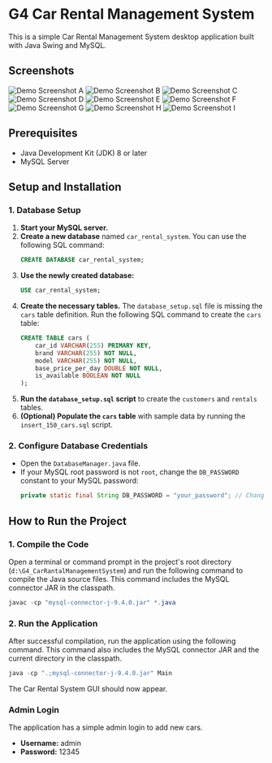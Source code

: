 # G4 Car Rental Management System

This is a simple Car Rental Management System desktop application built with Java Swing and MySQL.

## Screenshots

![Demo Screenshot A](Demo/A.png)
![Demo Screenshot B](Demo/B.png)
![Demo Screenshot C](Demo/C.png)
![Demo Screenshot D](Demo/D.png)
![Demo Screenshot E](Demo/E.png)
![Demo Screenshot F](Demo/F.png)
![Demo Screenshot G](Demo/G.png)
![Demo Screenshot H](Demo/H.png)
![Demo Screenshot I](Demo/I.png)

## Prerequisites

*   Java Development Kit (JDK) 8 or later
*   MySQL Server

## Setup and Installation

### 1. Database Setup

1.  **Start your MySQL server.**
2.  **Create a new database** named `car_rental_system`. You can use the following SQL command:
    ```sql
    CREATE DATABASE car_rental_system;
    ```
3.  **Use the newly created database:**
    ```sql
    USE car_rental_system;
    ```
4.  **Create the necessary tables.** The `database_setup.sql` file is missing the `cars` table definition. Run the following SQL command to create the `cars` table:
    ```sql
    CREATE TABLE cars (
        car_id VARCHAR(255) PRIMARY KEY,
        brand VARCHAR(255) NOT NULL,
        model VARCHAR(255) NOT NULL,
        base_price_per_day DOUBLE NOT NULL,
        is_available BOOLEAN NOT NULL
    );
    ```
5.  **Run the `database_setup.sql` script** to create the `customers` and `rentals` tables.
6.  **(Optional) Populate the `cars` table** with sample data by running the `insert_150_cars.sql` script.

### 2. Configure Database Credentials

*   Open the `DatabaseManager.java` file.
*   If your MySQL root password is not `root`, change the `DB_PASSWORD` constant to your MySQL password:
    ```java
    private static final String DB_PASSWORD = "your_password"; // Change this to your MySQL root password
    ```

## How to Run the Project

### 1. Compile the Code

Open a terminal or command prompt in the project's root directory (`d:\G4_CarRantalManagementSystem`) and run the following command to compile the Java source files. This command includes the MySQL connector JAR in the classpath.

```powershell
javac -cp "mysql-connector-j-9.4.0.jar" *.java
```

### 2. Run the Application

After successful compilation, run the application using the following command. This command also includes the MySQL connector JAR and the current directory in the classpath.

```powershell
java -cp ".;mysql-connector-j-9.4.0.jar" Main
```

The Car Rental System GUI should now appear.

### Admin Login

The application has a simple admin login to add new cars.
*   **Username:** admin
*   **Password:** 12345
